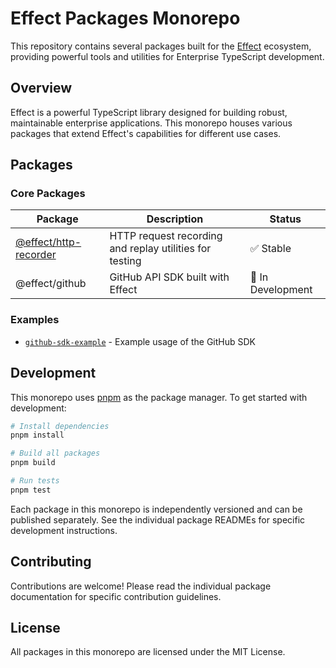 # Effect Packages Monorepo

This repository contains several packages built for the [Effect](https://effect.website/) ecosystem, providing powerful tools and utilities for Enterprise TypeScript development.

## Overview

Effect is a powerful TypeScript library designed for building robust, maintainable enterprise applications. This monorepo houses various packages that extend Effect's capabilities for different use cases.

## Packages

### Core Packages

| Package | Description | Status |
|---------|-------------|--------|
| [@effect/http-recorder](./packages/http-recorder) | HTTP request recording and replay utilities for testing | ✅ Stable |
| @effect/github | GitHub API SDK built with Effect | 🚧 In Development |

### Examples

- [`github-sdk-example`](./examples/github-sdk-example) - Example usage of the GitHub SDK

## Development

This monorepo uses [pnpm](https://pnpm.io/) as the package manager. To get started with development:

```bash
# Install dependencies
pnpm install

# Build all packages
pnpm build

# Run tests
pnpm test
```

Each package in this monorepo is independently versioned and can be published separately. See the individual package READMEs for specific development instructions.

## Contributing

Contributions are welcome! Please read the individual package documentation for specific contribution guidelines.

## License

All packages in this monorepo are licensed under the MIT License.